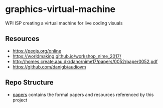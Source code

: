 # graphics-virtual-machine
WPI ISP creating a virtual machine for live coding visuals



## Resources

- https://pegjs.org/online
- https://worldmaking.github.io/workshop_nime_2017/
- http://homes.create.aau.dk/dano/nime17/papers/0052/paper0052.pdf
- https://github.com/danigb/audiovm



## Repo Structure

- [papers](papers) contains the formal papers and resources referenced by this project